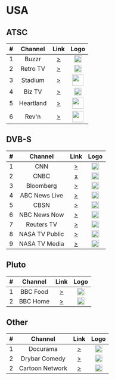 <h1>USA</h1>

<h2>ATSC</h2>

| #   | Channel        | Link  | Logo |
|:---:|:--------------:|:-----:|:-----:
| 1   | Buzzr          | [>](https://buzzrota-web.amagi.tv/playlist480.m3u8) | <img height="20" src="https://i.imgur.com/VihFt5p.png"/> |
| 2   | Retro TV       | [>](https://bcovlive-a.akamaihd.net/5e531be3ed6c41229b2af2d9bffba88d/us-east-1/6183977686001/profile_1/chunklist.m3u8) | <img height="20" src="https://imgur.com/PNTYOgg.png" /> |
| 3   | Stadium        | [>](https://bcovlive-a.akamaihd.net/e64d564b9275484f85981d8c146fb915/us-east-1/5994000126001/profile_1/976f34cf5a614518b7b539cbf9812080/chunklist_ssaiV.m3u8) | <img height="30" src="https://imgur.com/6ae9E8d.png"/> |
| 4   | Biz TV         | [>](https://thegateway.app/BizTV/BizTV-Tones/chunks.m3u8?nimblesessionid=94690008) | <img height="20" src="https://i.imgur.com/cbGvXyF.jpg"/> |
| 5   | Heartland      | [>](https://bcovlive-a.akamaihd.net/1ad942d15d9643bea6d199b729e79e48/us-east-1/6183977686001/profile_1/chunklist.m3u8) |  <img height="30" src="https://imgur.com/a67bbag.png" /> |
| 6   | Rev'n          | [>](https://bcovlive-a.akamaihd.net/a71236fdda1747999843bd3d55bdd6fa/us-east-1/6183977686001/profile_1/chunklist.m3u8) | <img height="30" src="https://imgur.com/VUhqVgG.png" /> |

<h2>DVB-S</h2>

| #   | Channel        | Link  | Logo |
|:---:|:--------------:|:-----:|:-----:
| 1   | CNN            | [>](https://cnn-cnninternational-1-de.samsung.wurl.com/manifest/playlist.m3u8) | <img height="20" src="https://i.imgur.com/vyrc1I1.png"/> |
| 2   | CNBC           | [x]() | <img height="20" src="https://i.imgur.com/BTasyOy.png"/> |
| 3   | Bloomberg      | [>](https://cdn-videos.akamaized.net/btv/desktop/akamai/us/live/primary.m3u8) | <img height="20" src="https://i.imgur.com/VnCcH73.png"/> |
| 4   | ABC News Live | [>](https://content.uplynk.com/channel/3324f2467c414329b3b0cc5cd987b6be.m3u8) | <img height="20" src="https://i.imgur.com/7sJLzKi.png"/> |
| 5   | CBSN   | [>](https://cbsn-us-cedexis.cbsnstream.cbsnews.com/out/v1/55a8648e8f134e82a470f83d562deeca/master.m3u8) | <img height="20" src="https://i.imgur.com/nki2HDQ.png"/> |
| 6   | NBC News Now   | [>](http://dai2.xumo.com/xumocdn/p=roku/amagi_hls_data_xumo1212A-xumo-nbcnewsnow/CDN/playlist.m3u8) | <img height="20" src="https://i.imgur.com/v48mMRT.png"/> |
| 7   | Reuters TV   | [>](https://reuters-reuters-1-eu.rakuten.wurl.com/manifest/playlist.m3u8) | <img height="20" src="https://i.imgur.com/AbvCnoH.png"/> |
| 8   | NASA TV Public | [>](https://ntv1.akamaized.net/hls/live/2014075/NASA-NTV1-HLS/master_2000.m3u8) | <img height="20" src="https://i.imgur.com/rmyfoOI.png"/> |
| 9   | NASA TV Media  | [>](https://ntv2.akamaized.net/hls/live/2013923/NASA-NTV2-HLS/master.m3u8) | <img height="20" src="https://i.imgur.com/rmyfoOI.png"/> |

<h2>Pluto</h2>

| #   | Channel        | Link  | Logo |
|:---:|:--------------:|:-----:|:-----:
| 1   | BBC Food   | [>](https://service-stitcher.clusters.pluto.tv/v1/stitch/embed/hls/channel/5fb5844bf5514d0007945bda/master.m3u8?deviceId=channel&deviceModel=web&deviceVersion=1.0&appVersion=1.0&deviceType=rokuChannel&deviceMake=rokuChannel&deviceDNT=1&advertisingId=channel&embedPartner=rokuChannel&appName=rokuchannel&is_lat=1&bmodel=bm1&content=channel&platform=web&tags=ROKU_CONTENT_TAGS&coppa=false&content_type=livefeed&rdid=channel&genre=ROKU_ADS_CONTENT_GENRE&content_rating=ROKU_ADS_CONTENT_RATING&studio_id=viacom&channel_id=channel) | <img height="20" src="https://i.imgur.com/N3xiz4m.png"/> |
| 2   | BBC Home   | [>](https://service-stitcher.clusters.pluto.tv/v1/stitch/embed/hls/channel/5fb5836fe745b600070fc743/master.m3u8?deviceId=channel&deviceModel=web&deviceVersion=1.0&appVersion=1.0&deviceType=rokuChannel&deviceMake=rokuChannel&deviceDNT=1&advertisingId=channel&embedPartner=rokuChannel&appName=rokuchannel&is_lat=1&bmodel=bm1&content=channel&platform=web&tags=ROKU_CONTENT_TAGS&coppa=false&content_type=livefeed&rdid=channel&genre=ROKU_ADS_CONTENT_GENRE&content_rating=ROKU_ADS_CONTENT_RATING&studio_id=viacom&channel_id=channel) | <img height="20" src="https://i.imgur.com/Ii8DX1x.png"/> |

<h2>Other</h2>

| #   | Channel        | Link  | Logo |
|:---:|:--------------:|:-----:|:-----:
|1    | Docurama       | [>](https://cinedigm.vo.llnwd.net/conssui/amagi_hls_data_xumo1234A-docuramaA/CDN/master.m3u8) | <img height="20" src="https://i.imgur.com/bNg8mze.png"/> |
|2    | Drybar Comedy  | [>](https://drybar-drybarcomedy-1-ca.samsung.wurl.com/manifest/playlist.m3u8) | <img height="20" src="https://i.imgur.com/EldlmTp.png"/> |
|2    | Cartoon Network  | [>](https://list.iptvcat.com/my_list/s/4992c5e4b54c9b3858912ce0ec567889.m3u8) | <img height="20" src="https://th.bing.com/th/id/OIP.B5mimjKVjebDSdaLAFfFmQHaDs?pid=ImgDet&rs=1"/> |
